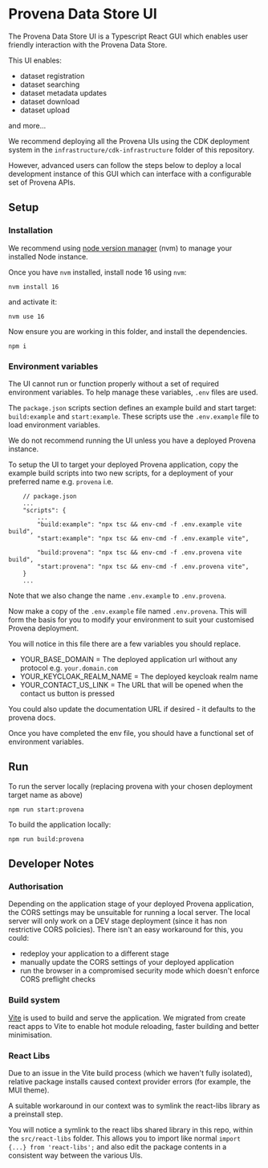 # Provena Data Store UI

The Provena Data Store UI is a Typescript React GUI which enables user friendly interaction with the Provena Data Store.

This UI enables:

-   dataset registration
-   dataset searching
-   dataset metadata updates
-   dataset download
-   dataset upload

and more...

We recommend deploying all the Provena UIs using the CDK deployment system in the `infrastructure/cdk-infrastructure` folder of this repository.

However, advanced users can follow the steps below to deploy a local development instance of this GUI which can interface with a configurable set of Provena APIs.

## Setup

### Installation

We recommend using [node version manager](https://github.com/nvm-sh/nvm) (nvm) to manage your installed Node instance.

Once you have `nvm` installed, install node 16 using `nvm`:

```
nvm install 16
```

and activate it:

```
nvm use 16
```

Now ensure you are working in this folder, and install the dependencies.

```
npm i
```

### Environment variables

The UI cannot run or function properly without a set of required environment variables. To help manage these variables, `.env` files are used.

The `package.json` scripts section defines an example build and start target: `build:example` and `start:example`. These scripts use the `.env.example` file to load environment variables.

We do not recommend running the UI unless you have a deployed Provena instance.

To setup the UI to target your deployed Provena application, copy the example build scripts into two new scripts, for a deployment of your preferred name e.g. `provena` i.e.

```
    // package.json
    ...
    "scripts": {
        ...
        "build:example": "npx tsc && env-cmd -f .env.example vite build",
        "start:example": "npx tsc && env-cmd -f .env.example vite",

        "build:provena": "npx tsc && env-cmd -f .env.provena vite build",
        "start:provena": "npx tsc && env-cmd -f .env.provena vite",
    }
    ...
```

Note that we also change the name `.env.example` to `.env.provena`.

Now make a copy of the `.env.example` file named `.env.provena`. This will form the basis for you to modify your environment to suit your customised Provena deployment.

You will notice in this file there are a few variables you should replace.

-   YOUR_BASE_DOMAIN = The deployed application url without any protocol e.g. `your.domain.com`
-   YOUR_KEYCLOAK_REALM_NAME = The deployed keycloak realm name
-   YOUR_CONTACT_US_LINK = The URL that will be opened when the contact us button is pressed

You could also update the documentation URL if desired - it defaults to the provena docs.

Once you have completed the env file, you should have a functional set of environment variables.

## Run

To run the server locally (replacing provena with your chosen deployment target name as above)

```
npm run start:provena
```

To build the application locally:

```
npm run build:provena
```

## Developer Notes

### Authorisation

Depending on the application stage of your deployed Provena application, the CORS settings may be unsuitable for running a local server. The local server will only work on a DEV stage deployment (since it has non restrictive CORS policies). There isn't an easy workaround for this, you could:

-   redeploy your application to a different stage
-   manually update the CORS settings of your deployed application
-   run the browser in a compromised security mode which doesn't enforce CORS preflight checks

### Build system

[Vite](https://vitejs.dev/) is used to build and serve the application. We migrated from create react apps to Vite to enable hot module reloading, faster building and better minimisation.

### React Libs

Due to an issue in the Vite build process (which we haven't fully isolated), relative package installs caused context provider errors (for example, the MUI theme).

A suitable workaround in our context was to symlink the react-libs library as a preinstall step.

You will notice a symlink to the react libs shared library in this repo, within the `src/react-libs` folder. This allows you to import like normal `import {...} from 'react-libs';` and also edit the package contents in a consistent way between the various UIs.
